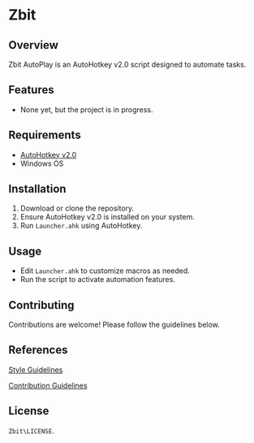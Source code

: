 # Zbit

## Overview
Zbit AutoPlay is an AutoHotkey v2.0 script designed to automate tasks.

## Features
- None yet, but the project is in progress.

## Requirements
- [AutoHotkey v2.0](https://www.autohotkey.com/)
- Windows OS

## Installation
1. Download or clone the repository.
2. Ensure AutoHotkey v2.0 is installed on your system.
3. Run `Launcher.ahk` using AutoHotkey.

## Usage
- Edit `Launcher.ahk` to customize macros as needed.
- Run the script to activate automation features.

## Contributing
Contributions are welcome! Please follow the guidelines below.

## References
[Style Guidelines](https://github.com/Zybitron/Zbit/blob/master/docs/STYLE_GUIDELINES.md)

[Contribution Guidelines](https://github.com/Zybitron/Zbit/blob/master/docs/CONTRIBUTING.md)

## License
`Zbit\LICENSE`.
